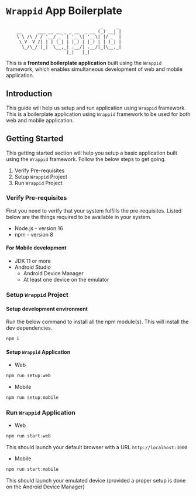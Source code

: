 # `Wrappid` App Boilerplate

```text
                                    _     _
    __      ___ __ __ _ _ __  _ __ (_) __| |
    \ \ /\ / / '__/ _` | '_ \| '_ \| |/ _` |
     \ V  V /| | | (_| | |_) | |_) | | (_| |
      \_/\_/ |_|  \__,_| .__/| .__/|_|\__,_|
                       |_|   |_|
```

This is a **frontend boilerplate application** built using the `Wrappid` framework, which enables simultaneous development of web and mobile application.

## Introduction

This guide will help us setup and run application using `Wrappid` framework. This is a boilerplate application using `Wrappid` framework to be used for both web and mobile application.

## Getting Started

This getting started section will help you setup a basic application built using the `Wrappid` framework. Follow the below steps to get going.

1. Verify Pre-requisites
2. Setup `Wrappid` Project
3. Run `Wrappid` Project

### Verify Pre-requisites

First you need to verify that your system fulfills the pre-requisites. Listed below are the things required to be available in your system.

- Node.js - version 16
- npm - version 8

#### For Mobile development

- JDK 11 or more
- Android Studio
  - Android Device Manager
  - At least one device on the emulator

### Setup `Wrappid` Project

#### Setup development environment

Run the below command to install all the npm module(s). This will install the dev dependencies.

```javascript
npm i
```

#### Setup `Wrappid` Application

- Web

```javascript
npm run setup:web
```

- Mobile

```javascript
npm run setup:mobile
```

### Run `Wrappid` Application

- Web

```javascript
npm run start:web
```

This should launch your default browser with a URL `http://localhost:3000`

- Mobile

```javascript
npm run start:mobile
```

This should launch your emulated device (provided a proper setup is done on the Android Device Manager)
